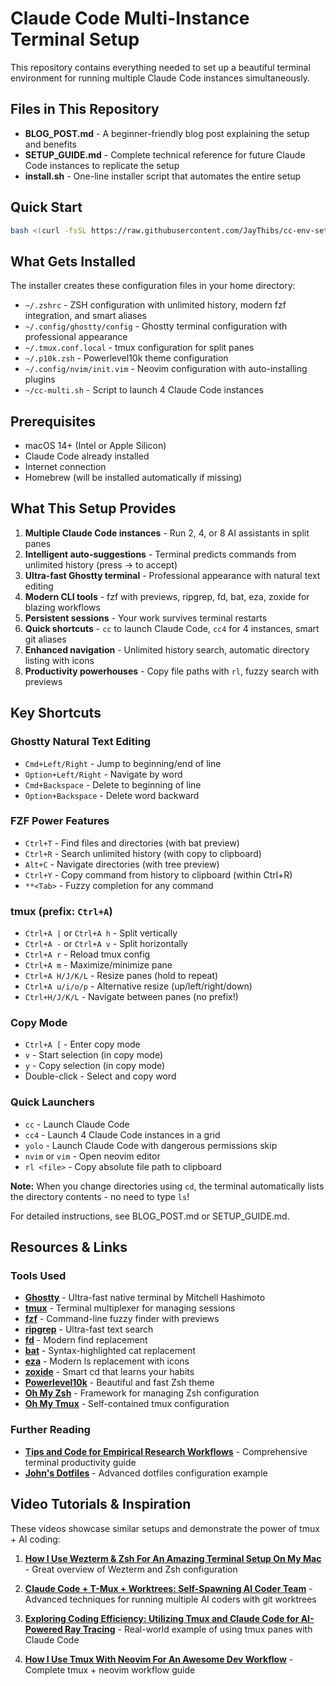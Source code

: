 # Claude Code Multi-Instance Terminal Setup

This repository contains everything needed to set up a beautiful terminal environment for running multiple Claude Code instances simultaneously.

## Files in This Repository

- **BLOG_POST.md** - A beginner-friendly blog post explaining the setup and benefits
- **SETUP_GUIDE.md** - Complete technical reference for future Claude Code instances to replicate the setup  
- **install.sh** - One-line installer script that automates the entire setup

## Quick Start

```bash
bash <(curl -fsSL https://raw.githubusercontent.com/JayThibs/cc-env-setup/main/install.sh)
```

## What Gets Installed

The installer creates these configuration files in your home directory:
- `~/.zshrc` - ZSH configuration with unlimited history, modern fzf integration, and smart aliases
- `~/.config/ghostty/config` - Ghostty terminal configuration with professional appearance
- `~/.tmux.conf.local` - tmux configuration for split panes
- `~/.p10k.zsh` - Powerlevel10k theme configuration
- `~/.config/nvim/init.vim` - Neovim configuration with auto-installing plugins
- `~/cc-multi.sh` - Script to launch 4 Claude Code instances

## Prerequisites

- macOS 14+ (Intel or Apple Silicon)
- Claude Code already installed
- Internet connection
- Homebrew (will be installed automatically if missing)

## What This Setup Provides

1. **Multiple Claude Code instances** - Run 2, 4, or 8 AI assistants in split panes
2. **Intelligent auto-suggestions** - Terminal predicts commands from unlimited history (press → to accept)
3. **Ultra-fast Ghostty terminal** - Professional appearance with natural text editing
4. **Modern CLI tools** - fzf with previews, ripgrep, fd, bat, eza, zoxide for blazing workflows
5. **Persistent sessions** - Your work survives terminal restarts
6. **Quick shortcuts** - `cc` to launch Claude Code, `cc4` for 4 instances, smart git aliases
7. **Enhanced navigation** - Unlimited history search, automatic directory listing with icons
8. **Productivity powerhouses** - Copy file paths with `rl`, fuzzy search with previews

## Key Shortcuts

### Ghostty Natural Text Editing
- `Cmd+Left/Right` - Jump to beginning/end of line
- `Option+Left/Right` - Navigate by word
- `Cmd+Backspace` - Delete to beginning of line
- `Option+Backspace` - Delete word backward

### FZF Power Features
- `Ctrl+T` - Find files and directories (with bat preview)
- `Ctrl+R` - Search unlimited history (with copy to clipboard)
- `Alt+C` - Navigate directories (with tree preview)
- `Ctrl+Y` - Copy command from history to clipboard (within Ctrl+R)
- `**<Tab>` - Fuzzy completion for any command

### tmux (prefix: `Ctrl+A`)
- `Ctrl+A |` or `Ctrl+A h` - Split vertically
- `Ctrl+A -` or `Ctrl+A v` - Split horizontally
- `Ctrl+A r` - Reload tmux config
- `Ctrl+A m` - Maximize/minimize pane
- `Ctrl+A H/J/K/L` - Resize panes (hold to repeat)
- `Ctrl+A u/i/o/p` - Alternative resize (up/left/right/down)
- `Ctrl+H/J/K/L` - Navigate between panes (no prefix!)

### Copy Mode
- `Ctrl+A [` - Enter copy mode
- `v` - Start selection (in copy mode)
- `y` - Copy selection (in copy mode)
- Double-click - Select and copy word

### Quick Launchers
- `cc` - Launch Claude Code
- `cc4` - Launch 4 Claude Code instances in a grid
- `yolo` - Launch Claude Code with dangerous permissions skip
- `nvim` or `vim` - Open neovim editor
- `rl <file>` - Copy absolute file path to clipboard

**Note:** When you change directories using `cd`, the terminal automatically lists the directory contents - no need to type `ls`!

For detailed instructions, see BLOG_POST.md or SETUP_GUIDE.md.

## Resources & Links

### Tools Used
- **[Ghostty](https://ghostty.org/)** - Ultra-fast native terminal by Mitchell Hashimoto
- **[tmux](https://formulae.brew.sh/formula/tmux)** - Terminal multiplexer for managing sessions
- **[fzf](https://github.com/junegunn/fzf)** - Command-line fuzzy finder with previews
- **[ripgrep](https://github.com/BurntSushi/ripgrep)** - Ultra-fast text search
- **[fd](https://github.com/sharkdp/fd)** - Modern find replacement
- **[bat](https://github.com/sharkdp/bat)** - Syntax-highlighted cat replacement
- **[eza](https://github.com/eza-community/eza)** - Modern ls replacement with icons
- **[zoxide](https://github.com/ajeetdsouza/zoxide)** - Smart cd that learns your habits
- **[Powerlevel10k](https://github.com/romkatv/powerlevel10k)** - Beautiful and fast Zsh theme
- **[Oh My Zsh](https://ohmyz.sh/)** - Framework for managing Zsh configuration
- **[Oh My Tmux](https://github.com/gpakosz/.tmux)** - Self-contained tmux configuration

### Further Reading
- **[Tips and Code for Empirical Research Workflows](https://www.lesswrong.com/posts/6P8GYb4AjtPXx6LLB/tips-and-code-for-empirical-research-workflows)** - Comprehensive terminal productivity guide
- **[John's Dotfiles](https://github.com/jplhughes/dotfiles)** - Advanced dotfiles configuration example

## Video Tutorials & Inspiration

These videos showcase similar setups and demonstrate the power of tmux + AI coding:

1. **[How I Use Wezterm & Zsh For An Amazing Terminal Setup On My Mac](https://www.youtube.com/watch?v=TTgQV21X0SQ)** - Great overview of Wezterm and Zsh configuration

2. **[Claude Code + T-Mux + Worktrees: Self-Spawning AI Coder Team](https://www.youtube.com/watch?v=bWKHPelgNgs)** - Advanced techniques for running multiple AI coders with git worktrees

3. **[Exploring Coding Efficiency: Utilizing Tmux and Claude Code for AI-Powered Ray Tracing](https://www.youtube.com/watch?v=qCW1n79Thgo)** - Real-world example of using tmux panes with Claude Code

4. **[How I Use Tmux With Neovim For An Awesome Dev Workflow](https://www.youtube.com/watch?v=U-omALWIBos)** - Complete tmux + neovim workflow guide